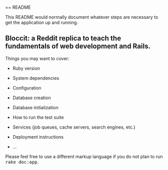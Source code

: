 == README

This README would normally document whatever steps are necessary to get the
application up and running.

## Bloccit: a Reddit replica to teach the fundamentals of web development and Rails.

Things you may want to cover:

* Ruby version

* System dependencies

* Configuration

* Database creation

* Database initialization

* How to run the test suite

* Services (job queues, cache servers, search engines, etc.)

* Deployment instructions

* ...


Please feel free to use a different markup language if you do not plan to run
<tt>rake doc:app</tt>.
